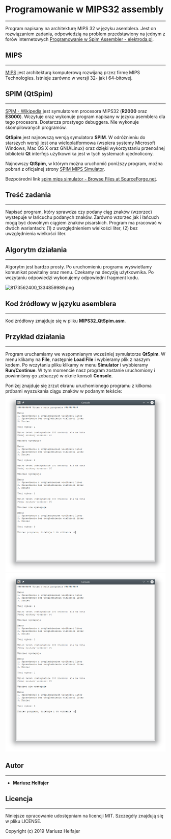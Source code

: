 # Programowanie w MIPS32 assembly
---
Program napisany na architekturę MIPS 32 w języku asemblera. Jest on rozwiązaniem zadania, odpowiedzią na problem przedstawiony na jednym z forów internetowych [Programowanie w Spim Assembler - elektroda.pl](https://www.elektroda.pl/rtvforum/topic2276013.html).

## MIPS
---
[MIPS](https://pl.wikipedia.org/wiki/Architektura_MIPS) jest architekturą komputerową rozwijaną przez firmę MIPS Technologies. Istnieje zarówno w wersji 32- jak i 64-bitowej.

## SPIM (QtSpim)
---
[SPIM - Wikipedia](https://en.wikipedia.org/wiki/SPIM) jest symulatorem procesora MIPS32 (**R2000** oraz **E3000**). Wczytuje oraz wykonuje program napisany w jezyku asemblera dla tego procesora. Dostarcza prostyego debuggera. Nie wykonuje skompilowanych programów.

**QtSpim** jest najnowszą wersją symulatora **SPIM**. W odróżnieniu do starszych wersji jest ona wieloplatformowa (wspiera systemy Microsoft Windows, Mac OS X oraz GNU/Linux) oraz dzięki wykorzystaniu przenośnej biblioteki **Qt** interfejs użytkownika jest w tych systemach ujednolicony.

Najnowszy **QtSpim**, w którym można uruchomić poniższy program, można pobrań z oficjalnej strony [SPIM MIPS Simulator](http://spimsimulator.sourceforge.net/).

Bezpośredni link [spim mips simulator - Browse Files at SourceForge.net](https://sourceforge.net/projects/spimsimulator/files/).

## Treść zadania
---
Napisać program, który sprawdza czy podany ciąg znaków (wzorzec) wystepuje w łańcuchu podanych znaków. Zarówno wzorzec jak i łańcuch mogą być dowolnym ciągiem znaków pisarskich. Program ma pracować w dwóch wariantach: (1) z uwzględnieniem wielkości liter, (2) bez uwzględnienia wielkości liter.

## Algorytm działania
---
Algorytm jest bardzo prosty. Po uruchomieniu programu wyświetlamy komunikat powitalny oraz menu. Czekamy na decyzję użytkownika. Po wczytaniu odpowiedzi wykonujemy odpowiedni fragment kodu.

![8173562400_1334859989.png](:storage/9fec5bb6-299c-4d0c-ae2c-e29fe18255cd/90e4edd5.png)

## Kod źródłowy w języku asemblera
---
Kod żródłowy zmajduje się w pliku **MIPS32_QtSpim.asm**.

## Przykład działania
---
Program uruchamiamy we wspomnianym wcześniej symulatorze **QtSpim**. W menu klikamy na **File**, następnie **Load File** i wybieramy plik z naszym kodem. Po wczytaniu pliku klikamy w menu **Simulator** i wybbieramy **Run/Continue**. W tym momencie nasz program zostanie uruchomiony i powinniśmy go zobaczyć w oknie konsoli **Console**.

Poniżej znajduje się zrzut ekranu uruchomionego programu z kilkoma próbami wyszukania ciągu znaków w podanym tekście:
![console](https://github.com/MHellFire/random-stuff/blob/master/MIPS32-assembly/screenshots/74f7d35c.png)
![console](./screenshots/74f7d35c.png?raw=true)

## Autor
---
* **Mariusz Helfajer**

## Licencja
---
Niniejsze opracowanie udostępniam na licencji MIT. Szczegóły znajdują się w pliku LICENSE.

Copyright (c) 2019 Mariusz Helfajer
